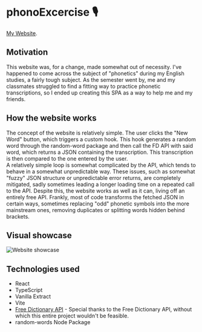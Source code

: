 # phonoExcercise 🎙️

[My Website](https://pepahrebec.github.io/phono_excercise/).

## Motivation

This website was, for a change, made somewhat out of necessity. I've happened to come across the subject of "phonetics" during my English studies, a fairly tough subject. As the semester went by, me and my classmates struggled to find a fitting way to practice phonetic transcriptions, so I ended up creating this SPA as a way to help me and my friends.

## How the website works

The concept of the website is relatively simple. The user clicks the "New Word" button, which triggers a custom hook. This hook generates a random word through the random-word package and then call the FD API with said word, which returns a JSON containing the transcription. This transcription is then compared to the one entered by the user.  
A relatively simple loop is somewhat complicated by the API, which tends to behave in a somewhat unpredictable way. These issues, such as somewhat "fuzzy" JSON structure or unpredictable error returns, are completely mitigated, sadly sometimes leading a longer loading time on a repeated call to the API. Despite this, the website works as well as it can, living off an entirely free API. Frankly, most of code transforms the fetched JSON in certain ways, sometimes replacing "odd" phonetic symbols into the more mainstream ones, removing duplicates or splitting words hidden behind brackets.

## Visual showcase

![Website showcase](/phonoGif.gif)

## Technologies used

- React
- TypeScript
- Vanilla Extract
- Vite
- [Free Dictionary API](https://dictionaryapi.dev/) - Special thanks to the Free Dictionary API, without which this entire project wouldn't be feasible.
- random-words Node Package
